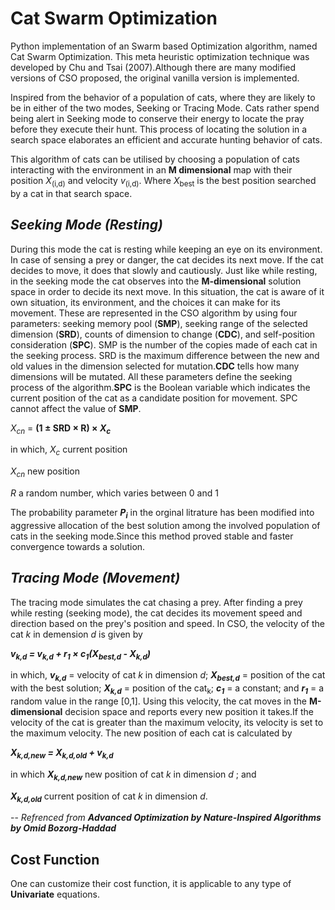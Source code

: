 # Cat Swarm Optimization
Python implementation of an Swarm based Optimization algorithm, named Cat Swarm Optimization. This meta heuristic optimization technique was developed by Chu and Tsai (2007).Although there are many modified versions of CSO proposed, the original vanilla version is implemented.

Inspired from the behavior of a population of cats, where they are likely to be in either of the two modes, Seeking or Tracing Mode. Cats rather spend being alert in Seeking mode to conserve their energy to locate the pray before they execute their hunt. This process of locating the solution in a search space elaborates an efficient and accurate hunting behavior of cats.

This algorithm of cats can be utilised by choosing a population of cats interacting with the environment in an __M dimensional__ map with their position *X*<sub>(i,d)</sub> and velocity *v*<sub>(i,d)</sub>. Where *X*<sub>best</sub> is the best position searched by a cat in that search space. 

## *Seeking Mode (Resting)*
During this mode the cat is resting while keeping an eye on its environment. In case of sensing a prey or danger, the cat decides its next move. If the cat decides to move, it does that slowly and cautiously. Just like while resting, in the seeking mode the cat observes into the __M-dimensional__ solution space in order to decide its next move. In this situation, the cat is aware of it own situation, its environment, and the choices it can make for its movement. These are represented in the CSO algorithm by using four parameters: seeking memory pool (__SMP__), seeking range of the selected dimension (__SRD__), counts of dimension to change (__CDC__), and self-position consideration (__SPC__). SMP is the number of the copies made of each cat in the seeking process. SRD is the maximum difference between the new and old values in the dimension selected for mutation.__CDC__ tells how many dimensions will be mutated. All these parameters define the seeking process of the algorithm.__SPC__ is the Boolean variable which indicates the current position of the cat as a candidate position for movement. SPC cannot affect the value of __SMP__.

*X<sub>cn</sub>* = __(1 ± SRD × R) × *X<sub>c</sub>*__

in which,
*X<sub>c</sub>* current position

*X<sub>cn</sub>* new position

*R* a random number, which varies between 0 and 1


The probability parameter ***P<sub>i</sub>*** in the orginal litrature has been modified into aggressive allocation of the best solution among the involved population of cats in the seeking mode.Since this method proved stable and faster convergence towards a solution.

## *Tracing Mode (Movement)*
The tracing mode simulates the cat chasing a prey. After finding a prey while resting (seeking mode), the cat decides its movement speed and direction based on the prey's position and speed. In CSO, the velocity of the cat *k* in demension *d* is given by

__*v<sub>k,d</sub> = v<sub>k,d</sub> + r<sub>1</sub> × c<sub>1</sub>(X<sub>best,d</sub> - X<sub>k,d</sub>)*__

in which, __*v<sub>k,d</sub>*__ = velocity of cat *k* in dimension *d*; __*X<sub>best,d</sub>*__ = position of the cat with the best solution; __*X<sub>k,d</sub>*__ = position of the cat<sub>k</sub>; __*c<sub>1</sub>*__ = a constant; and __*r<sub>1</sub>*__ = a random value in the range [0,1]. Using this velocity, the cat moves in the __M-dimensional__
decision space and reports every new position it takes.If the velocity of the cat is greater than the maximum velocity, its velocity is set to the maximum velocity. The new position of each cat is calculated by

__*X<sub>k,d,new</sub> = X<sub>k,d,old</sub> + v<sub>k,d</sub>*__

in which __*X<sub>k,d,new</sub>*__ new position of cat *k* in dimension *d* ; and

__*X<sub>k,d,old</sub>*__ current position of cat *k* in dimension *d*.

-- *Refrenced from __Advanced Optimization by Nature-Inspired Algorithms by Omid Bozorg-Haddad__*

## Cost Function
One can customize their cost function, it is applicable to any type of __Univariate__ equations.




